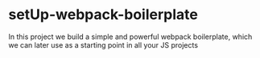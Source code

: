 # setUp-webpack-boilerplate

In this project we build a simple and powerful webpack boilerplate, which we can later use as a starting point in all your JS projects
